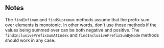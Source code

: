 

## Notes
The `findInfimum` and `findSupremum` methods assume that the prefix sum over elements is monotonic. In other words, don't use those methods if the values being summed over can be both negative and positive. The `findInclusivePrefixSumAtIndex` and `findInclusivePrefixSumByNode` methods should work in any case.